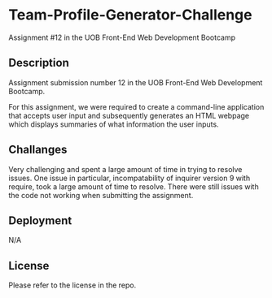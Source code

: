 # Team-Profile-Generator-Challenge

Assignment #12 in the UOB Front-End Web Development Bootcamp

## Description

Assignment submission number 12 in the UOB Front-End Web Development Bootcamp.

For this assignment, we were required to create a command-line application that accepts user input and subsequently generates an HTML webpage which displays summaries of what information the user inputs.

## Challanges

Very challenging and spent a large amount of time in trying to resolve issues. One issue in particular, incompatability of inquirer version 9 with require, took a large amount of time to resolve. There were still issues with the code not working when submitting the assignment.

## Deployment

N/A

## License

Please refer to the license in the repo.

